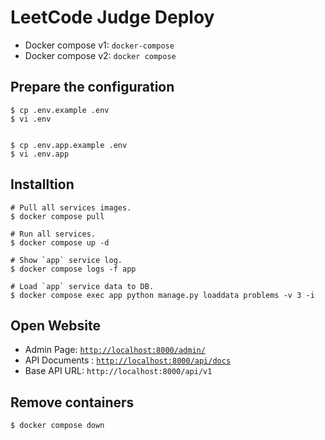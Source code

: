 
# LeetCode Judge Deploy

- Docker compose v1: `docker-compose`
- Docker compose v2: `docker compose`

## Prepare the configuration

```shell
$ cp .env.example .env
$ vi .env


$ cp .env.app.example .env
$ vi .env.app
```

## Installtion

```shell
# Pull all services images.
$ docker compose pull

# Run all services.
$ docker compose up -d

# Show `app` service log.
$ docker compose logs -f app

# Load `app` service data to DB.
$ docker compose exec app python manage.py loaddata problems -v 3 -i
```

## Open Website

- Admin Page: [`http://localhost:8000/admin/`](http://localhost:8000/admin/)
- API Documents : [`http://localhost:8000/api/docs`](http://localhost:8000/api/docs)
- Base API URL: `http://localhost:8000/api/v1`

## Remove containers

```shell
$ docker compose down
```